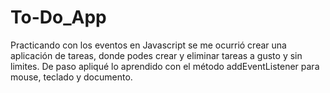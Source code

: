 # To-Do_App
Practicando con los eventos en Javascript se me ocurrió crear una aplicación de tareas, donde podes crear y eliminar tareas a gusto y sin limites. De paso apliqué lo aprendido con el método addEventListener para mouse, teclado y documento. 
